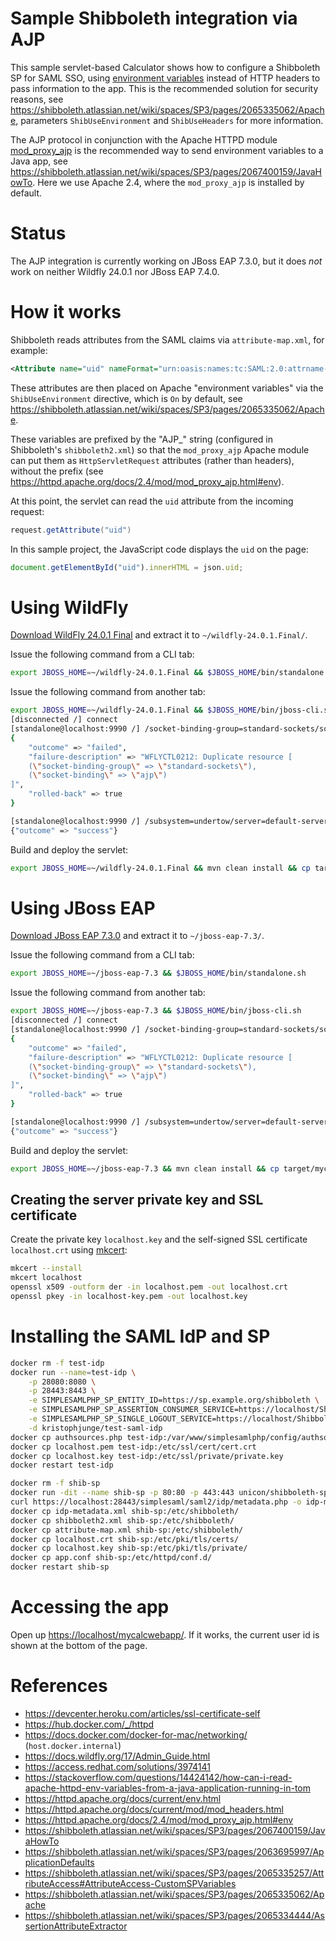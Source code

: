 Sample Shibboleth integration via AJP
===

This sample servlet-based Calculator shows how to configure a Shibboleth SP for SAML
SSO, using [environment variables](https://shibboleth.atlassian.net/wiki/spaces/SP3/pages/2065335257/AttributeAccess#AttributeAccess-ServerVariables) instead of HTTP headers to pass information to the
app. This is the recommended solution for security reasons, see
<https://shibboleth.atlassian.net/wiki/spaces/SP3/pages/2065335062/Apache>, parameters
`ShibUseEnvironment` and `ShibUseHeaders` for more information.

The AJP protocol in conjunction with the Apache HTTPD module [mod_proxy_ajp](https://httpd.apache.org/docs/2.4/mod/mod_proxy_ajp.html)
is the recommended way to send environment variables to a Java app, see
<https://shibboleth.atlassian.net/wiki/spaces/SP3/pages/2067400159/JavaHowTo>. Here we use Apache 2.4, where the `mod_proxy_ajp` is installed by default.

Status
===

The AJP integration is currently working on JBoss EAP 7.3.0, but it does *not* work
on neither Wildfly 24.0.1 nor JBoss EAP 7.4.0.

How it works
===

Shibboleth reads attributes from the SAML claims via `attribute-map.xml`, for example:

```xml
<Attribute name="uid" nameFormat="urn:oasis:names:tc:SAML:2.0:attrname-format:basic" id="uid" />
```

These attributes are then placed on Apache "environment variables" via the `ShibUseEnvironment`
directive, which is `On` by default, see
<https://shibboleth.atlassian.net/wiki/spaces/SP3/pages/2065335062/Apache>.

These variables are prefixed by the "AJP_" string (configured in Shibboleth's `shibboleth2.xml`) so that
the `mod_proxy_ajp` Apache module can put them as `HttpServletRequest` attributes (rather than headers),
without the prefix (see <https://httpd.apache.org/docs/2.4/mod/mod_proxy_ajp.html#env>).

At this point, the servlet can read the `uid` attribute from the incoming request:

```java
request.getAttribute("uid")
```

In this sample project, the JavaScript code displays the `uid` on the page:

```javascript
document.getElementById("uid").innerHTML = json.uid;
```

Using WildFly
===

[Download WildFly 24.0.1 Final](https://download.jboss.org/wildfly/24.0.1.Final/wildfly-24.0.1.Final.zip)
and extract it to `~/wildfly-24.0.1.Final/`.

Issue the following command from a CLI tab:

```bash
export JBOSS_HOME=~/wildfly-24.0.1.Final && $JBOSS_HOME/bin/standalone.sh
```

Issue the following command from another tab:

```bash
export JBOSS_HOME=~/wildfly-24.0.1.Final && $JBOSS_HOME/bin/jboss-cli.sh
[disconnected /] connect
[standalone@localhost:9990 /] /socket-binding-group=standard-sockets/socket-binding=ajp:add(port=8009)
{
    "outcome" => "failed",
    "failure-description" => "WFLYCTL0212: Duplicate resource [
    (\"socket-binding-group\" => \"standard-sockets\"),
    (\"socket-binding\" => \"ajp\")
]",
    "rolled-back" => true
}

[standalone@localhost:9990 /] /subsystem=undertow/server=default-server/ajp-listener=myListener:add(socket-binding=ajp, scheme=http, enabled=true)
{"outcome" => "success"}
```

Build and deploy the servlet:

```bash
export JBOSS_HOME=~/wildfly-24.0.1.Final && mvn clean install && cp target/mycalcwebapp.war $JBOSS_HOME/standalone/deployments
```

Using JBoss EAP
===

[Download JBoss EAP 7.3.0](https://developers.redhat.com/content-gateway/file/jboss-eap-7.3.0.zip)
and extract it to `~/jboss-eap-7.3/`.

Issue the following command from a CLI tab:

```bash
export JBOSS_HOME=~/jboss-eap-7.3 && $JBOSS_HOME/bin/standalone.sh
```

Issue the following command from another tab:

```bash
export JBOSS_HOME=~/jboss-eap-7.3 && $JBOSS_HOME/bin/jboss-cli.sh
[disconnected /] connect
[standalone@localhost:9990 /] /socket-binding-group=standard-sockets/socket-binding=ajp:add(port=8009)
{
    "outcome" => "failed",
    "failure-description" => "WFLYCTL0212: Duplicate resource [
    (\"socket-binding-group\" => \"standard-sockets\"),
    (\"socket-binding\" => \"ajp\")
]",
    "rolled-back" => true
}

[standalone@localhost:9990 /] /subsystem=undertow/server=default-server/ajp-listener=myListener:add(socket-binding=ajp, scheme=http, enabled=true)
{"outcome" => "success"}
```

Build and deploy the servlet:

```bash
export JBOSS_HOME=~/jboss-eap-7.3 && mvn clean install && cp target/mycalcwebapp.war $JBOSS_HOME/standalone/deployments
```

## Creating the server private key and SSL certificate

Create the private key `localhost.key` and the self-signed SSL certificate `localhost.crt` using
[mkcert](https://github.com/FiloSottile/mkcert):

```bash
mkcert --install
mkcert localhost
openssl x509 -outform der -in localhost.pem -out localhost.crt
openssl pkey -in localhost-key.pem -out localhost.key
```

# Installing the SAML IdP and SP

```bash
docker rm -f test-idp
docker run --name=test-idp \
    -p 28080:8080 \
    -p 28443:8443 \
    -e SIMPLESAMLPHP_SP_ENTITY_ID=https://sp.example.org/shibboleth \
    -e SIMPLESAMLPHP_SP_ASSERTION_CONSUMER_SERVICE=https://localhost/Shibboleth.sso/SAML2/POST \
    -e SIMPLESAMLPHP_SP_SINGLE_LOGOUT_SERVICE=https://localhost/Shibboleth.sso/Logout \
    -d kristophjunge/test-saml-idp
docker cp authsources.php test-idp:/var/www/simplesamlphp/config/authsources.php
docker cp localhost.pem test-idp:/etc/ssl/cert/cert.crt
docker cp localhost.key test-idp:/etc/ssl/private/private.key
docker restart test-idp

docker rm -f shib-sp
docker run -dit --name shib-sp -p 80:80 -p 443:443 unicon/shibboleth-sp:3.0.4
curl https://localhost:28443/simplesaml/saml2/idp/metadata.php -o idp-metadata.xml -k
docker cp idp-metadata.xml shib-sp:/etc/shibboleth/
docker cp shibboleth2.xml shib-sp:/etc/shibboleth/
docker cp attribute-map.xml shib-sp:/etc/shibboleth/
docker cp localhost.crt shib-sp:/etc/pki/tls/certs/
docker cp localhost.key shib-sp:/etc/pki/tls/private/
docker cp app.conf shib-sp:/etc/httpd/conf.d/
docker restart shib-sp
```

Accessing the app
===

Open up <https://localhost/mycalcwebapp/>. If it works, the current user id is shown at the bottom of the page.

References
===

* <https://devcenter.heroku.com/articles/ssl-certificate-self>
* <https://hub.docker.com/_/httpd>
* <https://docs.docker.com/docker-for-mac/networking/> (`host.docker.internal`)
* <https://docs.wildfly.org/17/Admin_Guide.html>
* <https://access.redhat.com/solutions/3974141>
* <https://stackoverflow.com/questions/14424142/how-can-i-read-apache-httpd-env-variables-from-a-java-application-running-in-tom>
* <https://httpd.apache.org/docs/current/env.html>
* <https://httpd.apache.org/docs/current/mod/mod_headers.html>
* <https://httpd.apache.org/docs/2.4/mod/mod_proxy_ajp.html#env>
* <https://shibboleth.atlassian.net/wiki/spaces/SP3/pages/2067400159/JavaHowTo>
* <https://shibboleth.atlassian.net/wiki/spaces/SP3/pages/2063695997/ApplicationDefaults>
* <https://shibboleth.atlassian.net/wiki/spaces/SP3/pages/2065335257/AttributeAccess#AttributeAccess-CustomSPVariables>
* <https://shibboleth.atlassian.net/wiki/spaces/SP3/pages/2065335062/Apache>
* <https://shibboleth.atlassian.net/wiki/spaces/SP3/pages/2065334444/AssertionAttributeExtractor>